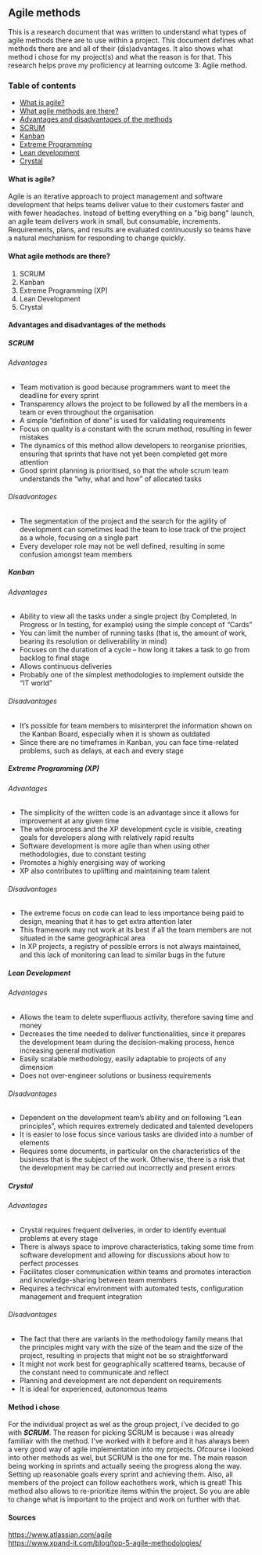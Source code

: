 ## Agile methods
This is a research document that was written to understand what types of agile methods there are to use within a project. This document defines what methods there are and all of their (dis)advantages. It also shows what method i chose for my project(s) and what the reason is for that. This research helps prove my proficiency at learning outcome 3: Agile method.

### Table of contents
* [What is agile?](#what-is-agile)
* [What agile methods are there?](#what-agile-methods-are-there)
* [Advantages and disadvantages of the methods](#advantages-and-disadvantages-of-the-methods)
* [SCRUM](#scrum)
* [Kanban](#kanban)
* [Extreme Programming](#extreme-programming-xp)
* [Lean development](#lean-development)
* [Crystal](#crystal)

#### What is agile?
Agile is an iterative approach to project management and software development that helps teams deliver value to their customers faster and with fewer headaches. Instead of betting everything on a "big bang" launch, an agile team delivers work in small, but consumable, increments. Requirements, plans, and results are evaluated continuously so teams have a natural mechanism for responding to change quickly.

#### What agile methods are there?
1. SCRUM
2. Kanban
3. Extreme Programming (XP)
4. Lean Development
5. Crystal

#### Advantages and disadvantages of the methods

##### SCRUM
###### Advantages
* Team motivation is good because programmers want to meet the deadline for every sprint
* Transparency allows the project to be followed by all the members in a team or even throughout the organisation
* A simple “definition of done” is used for validating requirements
* Focus on quality is a constant with the scrum method, resulting in fewer mistakes
* The dynamics of this method allow developers to reorganise priorities, ensuring that sprints that have not yet been completed get more attention
* Good sprint planning is prioritised, so that the whole scrum team understands the “why, what and how” of allocated tasks
###### Disadvantages
* The segmentation of the project and the search for the agility of development can sometimes lead the team to lose track of the project as a whole, focusing on a single part
* Every developer role may not be well defined, resulting in some confusion amongst team members

##### Kanban
###### Advantages
* Ability to view all the tasks under a single project (by Completed, In Progress or In testing, for example) using the simple concept of “Cards”
* You can limit the number of running tasks (that is, the amount of work, bearing its resolution or deliverability in mind)
* Focuses on the duration of a cycle – how long it takes a task to go from backlog to final stage
* Allows continuous deliveries
* Probably one of the simplest methodologies to implement outside the “IT world”
###### Disadvantages
* It’s possible for team members to misinterpret the information shown on the Kanban Board, especially when it is shown as outdated
* Since there are no timeframes in Kanban, you can face time-related problems, such as delays, at each and every stage

##### Extreme Programming (XP)
###### Advantages
* The simplicity of the written code is an advantage since it allows for improvement at any given time
* The whole process and the XP development cycle is visible, creating goals for developers along with relatively rapid results
* Software development is more agile than when using other methodologies, due to constant testing
* Promotes a highly energising way of working
* XP also contributes to uplifting and maintaining team talent
###### Disadvantages
* The extreme focus on code can lead to less importance being paid to design, meaning that it has to get extra attention later
* This framework may not work at its best if all the team members are not situated in the same geographical area
* In XP projects, a registry of possible errors is not always maintained, and this lack of monitoring can lead to similar bugs in the future

##### Lean Development
###### Advantages
* Allows the team to delete superfluous activity, therefore saving time and money
* Decreases the time needed to deliver functionalities, since it prepares the development team during the decision-making process, hence increasing general motivation
* Easily scalable methodology, easily adaptable to projects of any dimension
* Does not over-engineer solutions or business requirements
###### Disadvantages
* Dependent on the development team’s ability and on following “Lean principles”, which requires extremely dedicated and talented developers
* It is easier to lose focus since various tasks are divided into a number of elements
* Requires some documents, in particular on the characteristics of the business that is the subject of the work. Otherwise, there is a risk that the development may be carried out incorrectly and present errors

##### Crystal
###### Advantages
* Crystal requires frequent deliveries, in order to identify eventual problems at every stage
* There is always space to improve characteristics, taking some time from software development and allowing for discussions about how to perfect processes
* Facilitates closer communication within teams and promotes interaction and knowledge-sharing between team members
* Requires a technical environment with automated tests, configuration management and frequent integration
###### Disadvantages
* The fact that there are variants in the methodology family means that the principles might vary with the size of the team and the size of the project, resulting in projects that might not be so straightforward
* It might not work best for geographically scattered teams, because of the constant need to communicate and reflect
* Planning and development are not dependent on requirements
* It is ideal for experienced, autonomous teams

#### Method i chose
For the individual project as wel as the group project, i've decided to go with ***SCRUM***. The reason for picking SCRUM is because i was already familiair with the method. I've worked with it before and it has always been a very good way of agile implementation into my projects. Ofcourse i looked into other methods as wel, but SCRUM is the one for me. The main reason being working in sprints and actually seeing the progress along the way. Setting up reasonable goals every sprint and achieving them. Also, all members of the project can follow eachothers work, which is great! This method also allows to re-prioritize items within the project. So you are able to change what is important to the project and work on further with that. 

#### Sources
https://www.atlassian.com/agile \
https://www.xpand-it.com/blog/top-5-agile-methodologies/
